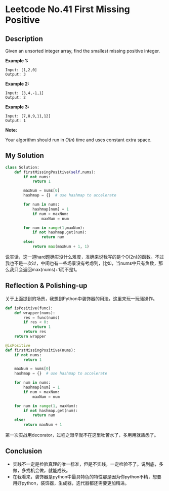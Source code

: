 # Leetcode No.41 First Missing Positive

## Description

Given an unsorted integer array, find the smallest missing positive integer.

**Example 1:**

```
Input: [1,2,0]
Output: 3
```

**Example 2:**

```
Input: [3,4,-1,1]
Output: 2
```

**Example 3:**

```
Input: [7,8,9,11,12]
Output: 1
```

**Note:**

Your algorithm should run in *O*(*n*) time and uses constant extra space.

## My Solution

```python
class Solution:
    def firstMissingPositive(self,nums):
        if not nums:
            return 1

        maxNum = nums[0]
        hashmap = {}  # use hashmap to accelerate

        for num in nums:
            hashmap[num] = 1
            if num > maxNum:
                maxNum = num

        for num in range(1,maxNum):
            if not hashmap.get(num):
                return num
        else:
            return max(maxNum + 1, 1)
```

说实话，这一道hard题确实没什么难度，准确来说我写的是个O(2n)的函数。不过我也不是一次过，中间也有一些场景没有考虑到，比如，当nums中只有负数，那么我只会返回max(nums)+1而不是1。

## Reflection & Polishing-up

关于上面提到的场景，我想到Python中装饰器的用法，这里来玩一玩骚操作。

```python
def isPositive(func):
    def wrapper(nums):
        res = func(nums)
        if res < 0:
            return 1
        return res
    return wrapper

@isPositive
def firstMissingPositive(nums):
    if not nums:
        return 1

    maxNum = nums[0]
    hashmap = {}  # use hashmap to accelerate

    for num in nums:
        hashmap[num] = 1
        if num > maxNum:
            maxNum = num

    for num in range(1, maxNum):
        if not hashmap.get(num):
            return num
    else:
        return maxNum + 1
```

第一次实战用decorator，过程之艰辛就不在这里吐苦水了，多用用就熟悉了。

## Conclusion

- 实践不一定是检验真理的唯一标准，但是不实践，一定检验不了。说到底，多做，多找机会做，就能成长。
- 在我看来，装饰器是python中最具特色的特性~~那是因为你python不精~~，想要用好python，装饰器，生成器，迭代器都还需要更加精进。